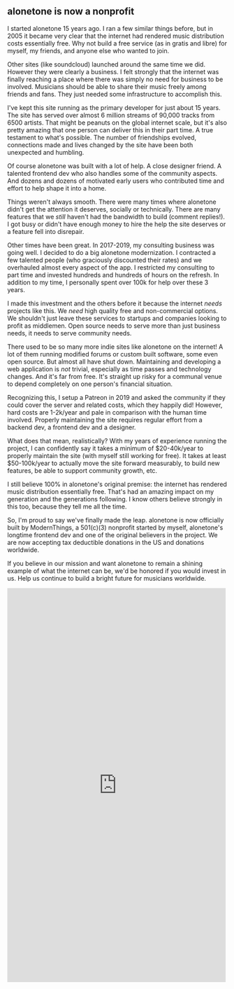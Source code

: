 ## alonetone is now a nonprofit

I started alonetone 15 years ago. I ran a few similar things before, but in 2005 it became very clear that the internet had rendered music distribution costs essentially free. Why not build a free service (as in gratis and libre) for myself, my friends, and anyone else who wanted to join.

Other sites (like soundcloud) launched around the same time we did. However they were clearly a business. I felt strongly that the internet was finally reaching a place where there was simply no need for business to be involved. Musicians should be able to share their music freely among friends and fans. They just needed some infrastructure to accomplish this.

I've kept this site running as the primary developer for just about 15 years. The site has served over almost 6 million streams of 90,000 tracks from 6500 artists. That might be peanuts on the global internet scale, but it's also pretty amazing that one person can deliver this in their part time. A true testament to what's possible. The number of friendships evolved, connections made and lives changed by the site have been both unexpected and humbling.

Of course alonetone was built with a lot of help. A close designer friend. A talented frontend dev who also handles some of the community aspects. And dozens and dozens of motivated early users who contributed time and effort to help shape it into a home.

Things weren't always smooth. There were many times where alonetone didn't get the attention it deserves, socially or technically. There are many features that we *still* haven't had the bandwidth to build (comment replies!). I got busy or didn't have enough money to hire the help the site deserves or a feature fell into disrepair.

Other times have been great. In 2017-2019, my consulting business was going well. I decided to do a big alonetone modernization. I contracted a few talented people (who graciously discounted their rates) and we overhauled almost every aspect of the app. I restricted my consulting to part time and invested hundreds and hundreds of hours on the refresh. In addition to my time, I personally spent over 100k for help over these 3 years.

I made this investment and the others before it because the internet *needs* projects like this. We *need* high quality free and non-commercial options. We shouldn't just leave these services to startups and companies looking to profit as middlemen. Open source needs to serve more than just business needs, it needs to serve community needs.

There used to be so many more indie sites like alonetone on the internet! A lot of them running modified forums or custom built software, some even open source. But almost all have shut down. Maintaining and developing a web application is *not* trivial, especially as time passes and technology changes. And it's far from free. It's straight up risky for a communal venue to depend completely on one person's financial situation.

Recognizing this, I setup a Patreon in 2019 and asked the community if they could cover the server and related costs, which they happily did! However, hard costs are 1-2k/year and pale in comparison with the human time involved. Properly maintaining the site requires regular effort from a backend dev, a frontend dev and a designer.

What does that mean, realistically? With my years of experience running the project, I can confidently say it takes a minimum of $20-40k/year to properly maintain the site (with myself still working for free). It takes at least $50-100k/year to actually move the site forward measurably, to build new features, be able to support community growth, etc.

I still believe 100% in alonetone's original premise: the internet has rendered music distribution essentially free. That's had an amazing impact on my generation and the generations following. I know others believe strongly in this too, because they tell me all the time.

So, I'm proud to say we've finally made the leap. alonetone is now officially built by ModernThings, a 501(c)(3) nonprofit started by myself, alonetone's longtime frontend dev and one of the original believers in the project. We are now accepting tax deductible donations in the US and donations worldwide.

If you believe in our mission and want alonetone to remain a shining example of what the internet can be, we'd be honored if you would invest in us. Help us continue to build a bright future for musicians worldwide.

<script src="https://donorbox.org/widget.js" paypalExpress="false"></script><iframe src="https://donorbox.org/embed/support-alonetone?default_interval=o&enable_auto_scroll=false" name="donorbox" allowpaymentrequest="allowpaymentrequest" seamless="seamless" frameborder="0" scrolling="no" height="900px" width="100%" style="max-width: 500px; min-width: 250px; max-height:none!important"></iframe>